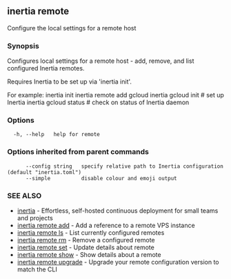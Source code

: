 ## inertia remote

Configure the local settings for a remote host

### Synopsis

Configures local settings for a remote host - add, remove, and list configured
Inertia remotes.

Requires Inertia to be set up via 'inertia init'.

For example:
inertia init
inertia remote add gcloud
inertia gcloud init        # set up Inertia
inertia gcloud status      # check on status of Inertia daemon


### Options

```
  -h, --help   help for remote
```

### Options inherited from parent commands

```
      --config string   specify relative path to Inertia configuration (default "inertia.toml")
      --simple          disable colour and emoji output
```

### SEE ALSO

* [inertia](inertia.md)	 - Effortless, self-hosted continuous deployment for small teams and projects
* [inertia remote add](inertia_remote_add.md)	 - Add a reference to a remote VPS instance
* [inertia remote ls](inertia_remote_ls.md)	 - List currently configured remotes
* [inertia remote rm](inertia_remote_rm.md)	 - Remove a configured remote
* [inertia remote set](inertia_remote_set.md)	 - Update details about remote
* [inertia remote show](inertia_remote_show.md)	 - Show details about a remote
* [inertia remote upgrade](inertia_remote_upgrade.md)	 - Upgrade your remote configuration version to match the CLI

